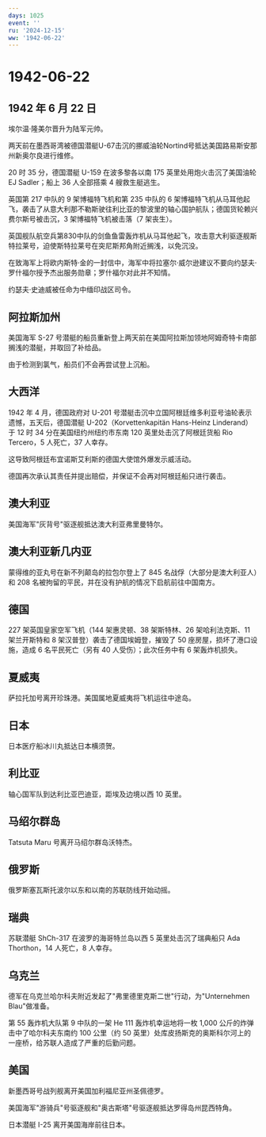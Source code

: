 ```yaml
---
days: 1025
event: ''
ru: '2024-12-15'
ww: '1942-06-22'
---
```


# 1942-06-22

## 1942 年 6 月 22 日

埃尔温·隆美尔晋升为陆军元帅。

两天前在墨西哥湾被德国潜艇U-67击沉的挪威油轮Nortind号抵达美国路易斯安那州新奥尔良进行维修。

20 时 35 分，德国潜艇 U-159 在波多黎各以南 175
英里处用炮火击沉了美国油轮 EJ Sadler；船上 36 人全部搭乘 4
艘救生艇逃生。

英国第 217 中队的 9 架博福特飞机和第 235 中队的 6
架博福特飞机从马耳他起飞，袭击了从意大利那不勒斯驶往利比亚的黎波里的轴心国护航队；德国货轮赖兴费尔斯号被击沉，3
架博福特飞机被击落（7 架丧生）。

英国舰队航空兵第830中队的剑鱼鱼雷轰炸机从马耳他起飞，攻击意大利驱逐舰斯特拉莱号，迫使斯特拉莱号在突尼斯邦角附近搁浅，以免沉没。

在致海军上将欧内斯特·金的一封信中，海军中将拉塞尔·威尔逊建议不要向约瑟夫·罗什福尔授予杰出服务勋章；罗什福尔对此并不知情。

约瑟夫·史迪威被任命为中缅印战区司令。

## 阿拉斯加州

美国海军 S-27
号潜艇的船员重新登上两天前在美国阿拉斯加领地阿姆奇特卡南部搁浅的潜艇，并取回了补给品。

由于检测到氯气，船员们不会再尝试登上沉船。

## 大西洋

1942 年 4 月，德国政府对 U-201
号潜艇击沉中立国阿根廷维多利亚号油轮表示遗憾，五天后，德国潜艇
U-202（Korvettenkapitän Hans-Heinz Linderand）于 12 时 34
分在美国纽约州纽约市东南 120 英里处击沉了阿根廷货船 Rio Tercero，5
人死亡，37 人幸存。

这导致阿根廷布宜诺斯艾利斯的德国大使馆外爆发示威活动。

德国再次承认其责任并提出赔偿，并保证不会再对阿根廷船只进行袭击。

## 澳大利亚

美国海军"灰背号"驱逐舰抵达澳大利亚弗里曼特尔。

## 澳大利亚新几内亚

蒙得维的亚丸号在新不列颠岛的拉包尔登上了 845
名战俘（大部分是澳大利亚人）和 208
名被拘留的平民，并在没有护航的情况下启航前往中国南方。

## 德国

227 架英国皇家空军飞机（144 架惠灵顿、38 架斯特林、26 架哈利法克斯、11
架兰开斯特和 8 架汉普登）袭击了德国埃姆登，摧毁了 50
座房屋，损坏了港口设施，造成 6 名平民死亡（另有 40
人受伤）；此次任务中有 6 架轰炸机损失。

## 夏威夷

萨拉托加号离开珍珠港。美国属地夏威夷将飞机运往中途岛。

## 日本

日本医疗船冰川丸抵达日本横须贺。

## 利比亚

轴心国军队到达利比亚巴迪亚，距埃及边境以西 10 英里。

## 马绍尔群岛

Tatsuta Maru 号离开马绍尔群岛沃特杰。

## 俄罗斯

俄罗斯塞瓦斯托波尔以东和以南的苏联防线开始动摇。

## 瑞典

苏联潜艇 ShCh-317 在波罗的海哥特兰岛以西 5 英里处击沉了瑞典船只 Ada
Thorthon，14 人死亡，8 人幸存。

## 乌克兰

德军在乌克兰哈尔科夫附近发起了"弗里德里克斯二世"行动，为"Unternehmen
Blau"做准备。

第 55 轰炸机大队第 9 中队的一架 He 111 轰炸机幸运地将一枚 1,000
公斤的炸弹击中了哈尔科夫东南约 100 公里（约 50
英里）处库皮扬斯克的奥斯科尔河上的一座桥，给苏联人造成了严重的后勤问题。

## 美国

新墨西哥号战列舰离开美国加利福尼亚州圣佩德罗。

美国海军"游骑兵"号驱逐舰和"奥古斯塔"号驱逐舰抵达罗得岛州昆西特角。

日本潜艇 I-25 离开美国海岸前往日本。